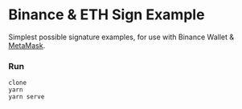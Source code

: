 # Binance & ETH Sign Example

Simplest possible signature examples, for use with Binance Wallet & [MetaMask](https://metamask.io).

### Run
```
clone
yarn
yarn serve
```